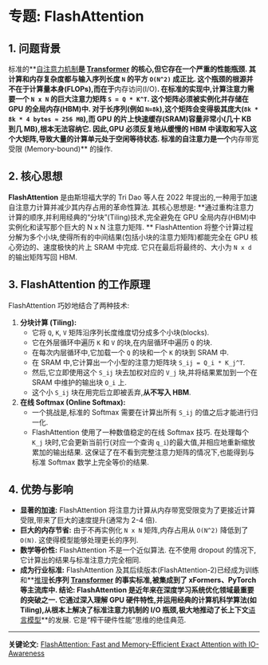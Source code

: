 # 专题: FlashAttention
## 1. 问题背景
标准的**[自注意力机制](./Lecture1-Self-Attention.md)**是 **[Transformer](./Lecture1-Transformer.md)** 的核心,但它存在一个严重的性能瓶颈. 其计算和内存复杂度都与输入序列长度 `N` 的平方 `O(N^2)` 成正比. 
这个瓶颈的根源并不在于计算量本身(FLOPs),而在于**内存访问(I/O)**. 在标准的实现中,计算注意力需要一个 `N x N` 的巨大注意力矩阵 `S = Q * K^T`. 这个矩阵必须被实例化并存储在 GPU 的全局内存(HBM)中. 对于长序列(例如 `N=8k`),这个矩阵会变得极其庞大(`8k * 8k * 4 bytes ≈ 256 MB`),而 GPU 的片上快速缓存(SRAM)容量非常小(几十 KB 到几 MB),根本无法容纳它. 
因此,GPU 必须反复地从缓慢的 HBM 中读取和写入这个大矩阵,导致大量的计算单元处于空闲等待状态. 标准的自注意力是一个**内存带宽受限 (Memory-bound)** 的操作. 
## 2. 核心思想
**FlashAttention** 是由斯坦福大学的 Tri Dao 等人在 2022 年提出的,一种用于加速自注意力计算并减少其内存占用的革命性算法. 
其核心思想是: **通过重构注意力计算的顺序,并利用经典的“分块”(Tiling)技术,完全避免在 GPU 全局内存(HBM)中实例化和读写那个巨大的 N x N 注意力矩阵. **
FlashAttention 将整个计算过程分解为多个小块,使得所有的中间结果(包括小块的注意力矩阵)都能完全在 GPU 核心旁边的、速度极快的片上 SRAM 中完成. 它只在最后将最终的、大小为 `N x d` 的输出矩阵写回 HBM. 
## 3. FlashAttention 的工作原理
FlashAttention 巧妙地结合了两种技术: 
1.  **分块计算 (Tiling):**
    *   它将 `Q`, `K`, `V` 矩阵沿序列长度维度切分成多个小块(blocks). 
    *   它在外层循环中遍历 `K` 和 `V` 的块,在内层循环中遍历 `Q` 的块. 
    *   在每次内层循环中,它加载一个 `Q` 的块和一个 `K` 的块到 SRAM 中. 
    *   在 SRAM 中,它计算出一个小型的注意力矩阵块 `S_ij = Q_i * K_j^T`. 
    *   然后,它立即使用这个 `S_ij` 块去加权对应的 `V_j` 块,并将结果累加到一个在 SRAM 中维护的输出块 `O_i` 上. 
    *   这个小 `S_ij` 块在用完后立即被丢弃,**从不写入 HBM**. 
2.  **在线 Softmax (Online Softmax):**
    *   一个挑战是,标准的 Softmax 需要在计算出所有 `S_ij` 的值之后才能进行归一化. 
    *   FlashAttention 使用了一种数值稳定的在线 Softmax 技巧. 在处理每个 `K_j` 块时,它会更新当前行(对应一个查询 `q_i`)的最大值,并相应地重新缩放累加的输出结果. 这保证了在不看到完整注意力矩阵的情况下,也能得到与标准 Softmax 数学上完全等价的结果. 
## 4. 优势与影响
*   **显著的加速:** FlashAttention 将注意力计算从内存带宽受限变为了更接近计算受限,带来了巨大的速度提升(通常为 2-4 倍). 
*   **巨大的内存节省:** 由于不再实例化 `N x N` 矩阵,内存占用从 `O(N^2)` 降低到了 `O(N)`. 这使得模型能够处理更长的序列. 
*   **数学等价性:** FlashAttention 不是一个近似算法. 在不使用 dropout 的情况下,它计算出的结果与标准注意力完全相同. 
*   **成为行业标准:** FlashAttention 及其后续版本(FlashAttention-2)已经成为训练和**[推理](./Lecture1-Inference.md)**长序列 **[Transformer](./Lecture1-Transformer.md)** 的事实标准,被集成到了 xFormers、PyTorch 等主流库中. 
**结论:** FlashAttention 是近年来在深度学习系统优化领域最重要的突破之一. 它通过深入理解 GPU 硬件特性,并运用经典的计算机科学算法(如 Tiling),从根本上解决了标准注意力机制的 I/O 瓶颈,极大地推动了长上下文**[语言模型](./Lecture1-Language-Models.md)**的发展. 它是“榨干硬件性能”思维的绝佳典范. 
---
**关键论文:** [FlashAttention: Fast and Memory-Efficient Exact Attention with IO-Awareness](https://arxiv.org/abs/2205.14135)